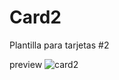 # Card2
Plantilla para tarjetas #2

preview
![card2](https://github.com/Criss16FS/Card2/assets/113220675/8aab1cbb-eda6-4fc7-bf2e-19ac70806697)
